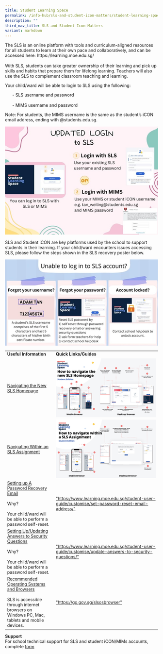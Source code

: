 ```yaml
---
title: Student Learning Space
permalink: /info-hub/sls-and-student-icon-matters/student-learning-space/
description: ""
third_nav_title: SLS and Student Icon Matters
variant: markdown
---
```

<p>The SLS is an online platform with tools and curriculum-aligned resources for all students to learn at their own pace and collaboratively, and can be accessed here: https://learning.moe.edu.sg/<br><br>
With SLS, students can take greater ownership of their learning and pick up skills and habits that prepare them for lifelong learning. Teachers will also use the SLS to complement classroom teaching and learning.</p>
<p>Your child/ward will be able to login to SLS using the following:
</p><ul>- SLS username and password<br><br>
- MIMS username and password</ul><p></p>
<p>Note: For students, the MIMS username is the same as the student’s iCON email address, ending with @students.edu.sg.</p>
<img src="/images/SLS1.jpg">
<p>SLS and Student iCON are key platforms used by the school to support students in their learning. If your child/ward encounters issues accessing SLS, please follow the steps shown in the SLS recovery poster below.</p>
<img src="/images/SLS2.jpg">
	<table>
	<tbody>
		<tr>
			<td><strong>Useful Information</strong></td>
			<td><strong>Quick Links/Guides</strong>
			</td></tr>
		<tr>
			<td><u>Navigating the New SLS Homepage</u></td>
			<td><img src="/images/SLS3.png">
			</td></tr>
		<tr>
			<td><u>Navigating Within an SLS Assignment</u></td>
			<td><img src="/images/SLS4.png">
			</td></tr>
				<tr>
					<td><u>Setting up A Password Recovery Email</u><br><br>
Why?<br><br>
Your child/ward will be able to perform a password self-reset.</td>
			<td><a href="https://www.learning.moe.edu.sg/student-user-guide/customise/set-password-reset-email-address/" target="_blank" rel="noopener">"https://www.learning.moe.edu.sg/student-user-guide/customise/set-password-reset-email-address/"</a>
			</td></tr>
		<tr>
					<td><u>Setting Up/Updating Answers to Security Questions</u><br><br>
Why?<br><br>
Your child/ward will be able to perform a password self-reset.</td>
			<td><a href="https://www.learning.moe.edu.sg/student-user-guide/customise/update-answers-to-security-questions/" target="_blank" rel="noopener">"https://www.learning.moe.edu.sg/student-user-guide/customise/update-answers-to-security-questions/"</a>
			</td></tr>
		<tr>
					<td><u>Recommended Operating Systems and Browsers</u><br><br>
SLS is accessible through internet browsers on Windows PC, Mac, tablets and mobile devices.</td>
			<td><a href="https://go.gov.sg/slsosbrowser" target="_blank" rel="noopener">"https://go.gov.sg/slsosbrowser"</a>
			</td></tr>
	</tbody>
	</table>
	<p><strong>Support</strong><br>
	For school technical support for SLS and student iCON/MIMs accounts, complete <a href="http://bit.ly/svpsreset" target="_blank" rel="noopener">form</a></p>